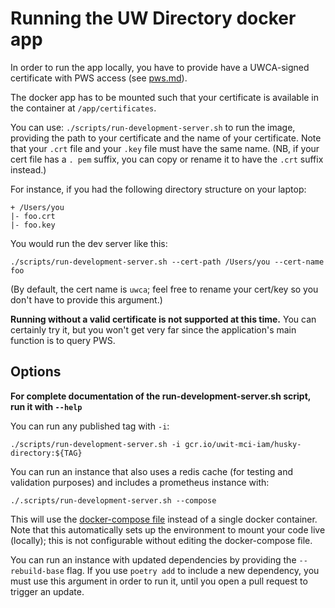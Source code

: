 # Running the UW Directory docker app

In order to run the app locally, you have to provide have a UWCA-signed certificate 
with PWS access (see [pws.md](pws.md)).

The docker app has to be mounted such that your certificate is available in the 
container at `/app/certificates`.

You can use: `./scripts/run-development-server.sh` to run the image, providing the 
path to your certificate and the name of your certificate. Note that your `.crt` 
file and your `.key` file must have the same name. (NB, if your cert file has a `.
pem` suffix, you can copy or rename it to have the `.crt` suffix instead.)

For instance, if you had the following directory structure on your laptop:

```
+ /Users/you
|- foo.crt
|- foo.key
```

You would run the dev server like this:

```
./scripts/run-development-server.sh --cert-path /Users/you --cert-name foo
```

(By default, the cert name is `uwca`; feel free to rename your cert/key so you don't 
have to provide this argument.)

**Running without a valid certificate is not supported at this time.** You can 
certainly try it, but you won't get very far since the application's main function 
is to query PWS.


## Options

**For complete documentation of the run-development-server.sh 
script, run it with `--help`**

You can run any published tag with `-i`:

`./scripts/run-development-server.sh -i gcr.io/uwit-mci-iam/husky-directory:${TAG}`

You can run an instance that also uses a redis cache (for testing and validation
purposes) and includes a prometheus instance with:

`./.scripts/run-development-server.sh --compose`

This will use the [docker-compose file](../docker/docker-compose.app.yaml)
instead of a single docker container. Note that this automatically sets up the
environment to mount your code live (locally); this is not configurable without editing
the docker-compose file.

You can run an instance with updated dependencies by providing the `--rebuild-base`
flag. If you use `poetry add` to include a new dependency, you must use this
argument in order to run it, until you open a pull request to trigger an update. 
